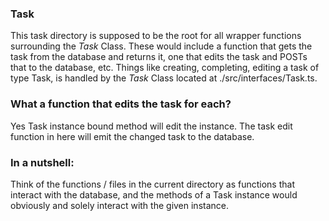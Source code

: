 ### Task
This task directory is supposed to be the root for all wrapper functions surrounding the *Task* Class.
These would include a function that gets the task from the database and returns it, one that edits the task and POSTs that to the database, etc.
Things like creating, completing, editing a task of type Task, is handled by the *Task* Class located at ./src/interfaces/Task.ts.

### What a function that edits the task for each?
Yes Task instance bound method will edit the instance. The task edit function in here will emit the changed task to the database.

### In a nutshell:
Think of the functions / files in the current directory as functions that interact with the database, and the methods of a Task instance would obviously and solely interact with the given instance.
